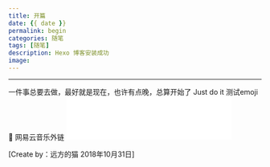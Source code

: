 ```yaml
---
title: 开篇
date: {{ date }}
permalink: begin
categories: 随笔
tags: [随笔]
description: Hexo 博客安装成功
image:
---
```

---
一件事总要去做，最好就是现在，也许有点晚，总算开始了
Just do it 
测试emoji :muscle:
网易云音乐外链 <iframe frameborder="no" border="0" marginwidth="0" marginheight="0" width=330 height=86 src="//music.163.com/outchain/player?type=2&id=1297333740&auto=0&height=66"></iframe>

[Create by：远方的猫  2018年10月31日] 


